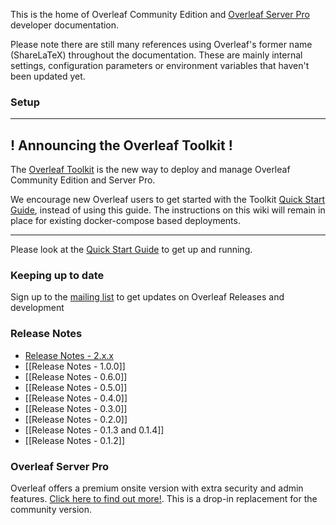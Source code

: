 This is the home of Overleaf Community Edition and [Overleaf Server Pro](https://www.overleaf.com/for/enterprises) developer documentation.

Please note there are still many references using Overleaf's former name (ShareLaTeX)  throughout the documentation. These are mainly internal settings, configuration parameters or environment variables that haven't been updated yet.

### Setup

----

## ! Announcing the Overleaf Toolkit !

The [Overleaf Toolkit](https://github.com/overleaf/toolkit) is the new way to deploy and manage Overleaf Community Edition and Server Pro.

We encourage new Overleaf users to get started with the Toolkit [Quick Start Guide](https://github.com/overleaf/toolkit/blob/master/doc/quick-start-guide.md), instead of using this guide. The instructions on this wiki will remain in place for existing docker-compose based deployments.

----


Please look at the [Quick Start Guide](https://github.com/overleaf/overleaf/wiki/Quick-Start-Guide) to get up and running.

### Keeping up to date
Sign up to the [mailing list](https://mailchi.mp/overleaf.com/community-edition-and-server-pro) to get updates on Overleaf Releases and development

### Release Notes
* [Release Notes - 2.x.x](https://github.com/overleaf/overleaf/wiki/Release-Notes-2.0)
* [[Release Notes - 1.0.0]]
* [[Release Notes - 0.6.0]]
* [[Release Notes - 0.5.0]]
* [[Release Notes - 0.4.0]]
* [[Release Notes - 0.3.0]]
* [[Release Notes - 0.2.0]]
* [[Release Notes - 0.1.3 and 0.1.4]]
* [[Release Notes - 0.1.2]]

### Overleaf Server Pro

Overleaf offers a premium onsite version with extra security and admin features. [Click here to find out more!](https://www.overleaf.com/for/enterprises). This is a drop-in replacement for the community version.

